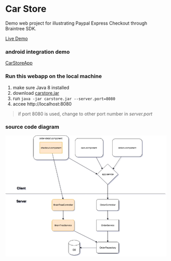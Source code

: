 # Car Store
Demo web project for illustrating Paypal Express Checkout through Braintree SDK.

[Live Demo](http://13.57.3.69/)

### android integration demo
[CarStoreApp](https://github.com/liuwei108/CarStoreApp)

### Run this webapp on the local machine
1. make sure Java 8 installed
2. download [carstore.jar](https://github.com/liuwei108/CarStoreWeb/raw/master/carstore.jar)
3. run `java -jar carstore.jar --server.port=8080`
4. accee http://localhost:8080
> if port 8080 is used, change to other port number in *server.port*

### source code diagram

![diagram](https://raw.githubusercontent.com/liuwei108/CarStoreWeb/master/Diagram.png)
